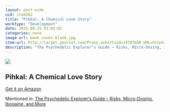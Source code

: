 ```yaml
---
layout: post-wide
uid: item262
title: "Pihkal: A Chemical Love Story"
worktype: "Development"
date: 2015-09-25 01:01:01
categories: none
image-url: book-cover-blank.jpg
item-url: http://target.georiot.com/Proxy.ashx?tsid=14707&GR_URL=http%3A%2F%2Fwww.amazon.com%2FPihkal-A-Chemical-Love-Story%2Fdp%2F0963009605
description: "The Psychedelic Explorer’s Guide – Risks, Micro-Dosing, Ibogaine, and More"
---
```

<a href="http://target.georiot.com/Proxy.ashx?tsid=14707&GR_URL=http%3A%2F%2Fwww.amazon.com%2FPihkal-A-Chemical-Love-Story%2Fdp%2F0963009605" target="blank"><img src="../../../../img/thumbs/book-cover-blank.jpg" class="prod-img"></a>
<h2>Pihkal: A Chemical Love Story</h2>
<p><a href="http://target.georiot.com/Proxy.ashx?tsid=14707&GR_URL=http%3A%2F%2Fwww.amazon.com%2FPihkal-A-Chemical-Love-Story%2Fdp%2F0963009605" target="blank">Get it on Amazon</a><p>
<p>Mentioned in: <a href="http://fourhourworkweek.com/2015/03/21/james-fadiman/" target="blank">The Psychedelic Explorer’s Guide – Risks, Micro-Dosing, Ibogaine, and More</a></p>
